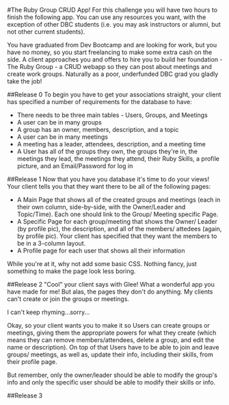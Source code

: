 #The Ruby Group CRUD App!
For this challenge you will have two hours to finish the following app. You can use any resources you want, with the exception of other DBC students (i.e. you may ask instructors or alumni, but not other current students).


You have graduated from Dev Bootcamp and are looking for work, but you have no money, so you start freelancing to make some extra cash on the side. A client approaches you and offers to hire you to build her foundation - The Ruby Group - a CRUD webapp so they can post about meetings and create work groups. Naturally as a poor, underfunded DBC grad you gladly take the job!

##Release 0
To begin you have to get your associations straight, your client has specified a number of requirements for the database to have:
* There needs to be three main tables - Users, Groups, and Meetings
* A user can be in many groups
* A group has an owner, members, description, and a topic
* A user can be in many meetings
* A meeting has a leader, attendees, description, and a meeting time
* A User has all of the groups they own, the groups they're in, the meetings they lead, the meetings they attend, their Ruby Skills, a profile picture, and an Email/Password for log in

##Release 1
Now that you have you database it's time to do your views! Your client tells you that they want there to be all of the following pages:
* A Main Page that shows all of the created groups and meetings (each in their own column, side-by-side, with the Owner/Leader and Topic/Time). Each one should link to the Group/ Meeting specific Page.
* A Specific Page for each group/meeting that shows the Owner/ Leader (by profile pic), the description, and all of the members/ attedees (again, by profile pic). Your client has specified that they want the members to be in a 3-column layout.
* A Profile page for each user that shows all their information


While you're at it, why not add some basic CSS. Nothing fancy, just something to make the page look less boring.

##Release 2
"Cool" your client says with Glee! What a wonderful app you have made for me! But alas, the pages they don't do anything. My clients can't create or join the groups or meetings.


I can't keep rhyming...sorry...


Okay, so your client wants you to make it so Users can create groups or meetings, giving them the appropriate powers for what they create (which means they can remove members/attendees, delete a group, and edit the name or description). On top of that Users have to be able to join and leave groups/ meetings, as well as, update their info, including their skills, from their profile page.


But remember, only the owner/leader should be able to modify the group's info and only the specific user should be able to modify their skills or info.

##Release 3
